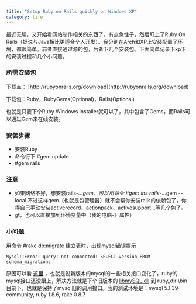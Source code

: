 ```yaml
---
title: "Setup Ruby on Rails quickly on Windows XP"
category: life
---
```


最近无聊，又开始看网站制作相关的东西了，有点急性子，然后盯上了Ruby On Rails（据说与Java相比更适合个人开发）。我分别在Arch和XP上安装配置了环境，都很简单。前者直接通过源的包，后者下几个安装包。下面简单记录下xp下的安装过程和几个小问题。


### 所需安装包 ###

下载点： [http://rubyonrails.org/download](http://rubyonrails.org/download) 

下载包：Ruby，RubyGems(Optional)，Rails(Optional)

也就是只要下个Ruby Windows installer就可以了，其中包含了Gems，而Rails可以通过Gem来在线安装。


### 安装步骤 ###
*    安装Ruby
*    命令行下 #gem update
*    #gem rails



### 注意 ###
*    如果网络不好，想安装rails-*.*.*.gem，可以用命令 #gem ins rails-*.*.*.gem --local 不过这样gem（也就是包管理器）就不会帮你安装rails的依赖包了，你得自己手动安装activerecord、actionpack、activesupport...等几个包了。
*    gt，也可以直接加到环境变量中（我的电脑-》属性）



### 小问题 ###

用命令 #rake db:migrate 建立表时，出现mysql错误提示

```
Mysql::Error: query: not connected: SELECT version FROM schema_migrations
```

原因可以看 [这里](http://forums.aptana.com/viewtopic.php?f=20&t=7563&p=27407&hilit=libmysql.dll#p27407) ，也就是说新版本的mysql的一些相关接口变化了，ruby的mysql接口还没跟上，解决方法就是下个旧版本的 [libmySQL.dll](http://instantrails.rubyforge.org/svn/trunk/InstantRails-win/InstantRails/mysql/bin/libmySQL.dll) 到 ruby_dir \bin目录下，也就是保持了mysql旧的调用接口。我的测试环境是：mysql 5.1.39-community, ruby 1.8.6, rake 0.8.7

